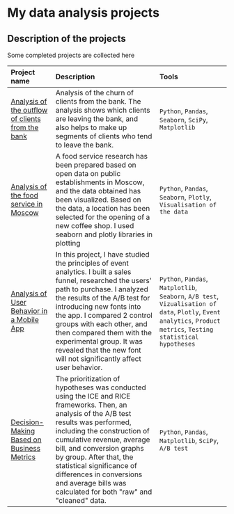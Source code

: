 # My data analysis projects

## Description of the projects

Some completed projects are collected here

| Project name | Description | Tools | 
| :---------------------- | :---------------------- | :---------------------- |
| [Analysis of the outflow of clients from the bank](https://github.com/emetsarina/Data-Analysis-projects/blob/main/bank_project/Banks%20project.ipynb) | Analysis of the churn of clients from the bank. The analysis shows which clients are leaving the bank, and also helps to make up segments of clients who tend to leave the bank.| `Python`, `Pandas`, `Seaborn`, `SciPy`, `Matplotlib` |
| [Analysis of the food service in Moscow](https://github.com/emetsarina/data-analysis-projects/blob/main/food_service_project/analysis%20of%20food%20service.ipynb) | A food service research has been prepared based on open data on public establishments in Moscow, and the data obtained has been visualized. Based on the data, a location has been selected for the opening of a new coffee shop. I used seaborn and plotly libraries in plotting| `Python`, `Pandas`, `Seaborn`, `Plotly`, `Visualisation of the data` |
| [Analysis of User Behavior in a Mobile App](https://github.com/emetsarina/data-analysis-projects/blob/main/mobile_app_project/mobile%20app.ipynb) | In this project, I have studied the principles of event analytics. I built a sales funnel, researched the users' path to purchase. I analyzed the results of the A/B test for introducing new fonts into the app. I compared 2 control groups with each other, and then compared them with the experimental group. It was revealed that the new font will not significantly affect user behavior.| `Python`, `Pandas`, `Matplotlib`, `Seaborn`, `A/B test`, `Vizualisation of data`, `Plotly`, `Event analytics`, `Product metrics`, `Testing statistical hypotheses`|
| [Decision-Making Based on Business Metrics](https://github.com/emetsarina/data-analysis-projects/blob/main/AB_test_project/A_B%20test.ipynb) | The prioritization of hypotheses was conducted using the ICE and RICE frameworks. Then, an analysis of the A/B test results was performed, including the construction of cumulative revenue, average bill, and conversion graphs by group. After that, the statistical significance of differences in conversions and average bills was calculated for both "raw" and "cleaned" data.| `Python`, `Pandas`, `Matplotlib`, `SciPy`, `A/B test` |


